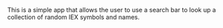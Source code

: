This is a simple app that allows the user to use a search bar to look up a collection of random IEX symbols and names.
